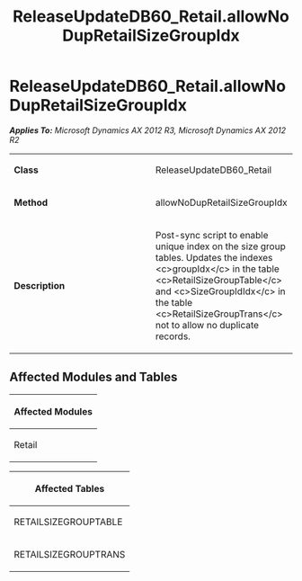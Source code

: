 ﻿---
title: ReleaseUpdateDB60_Retail.allowNoDupRetailSizeGroupIdx
TOCTitle: ReleaseUpdateDB60_Retail.allowNoDupRetailSizeGroupIdx
ms:assetid: a90513ff-efb7-e617-a21c-d6da29657059
ms:mtpsurl: https://msdn.microsoft.com/en-us/library/JJ686397(v=AX.60)
ms:contentKeyID: 49710353
ms.date: 05/18/2015
mtps_version: v=AX.60
---

# ReleaseUpdateDB60\_Retail.allowNoDupRetailSizeGroupIdx 


_**Applies To:** Microsoft Dynamics AX 2012 R3, Microsoft Dynamics AX 2012 R2_

<table>
<colgroup>
<col style="width: 50%" />
<col style="width: 50%" />
</colgroup>
<tbody>
<tr class="odd">
<td><p><strong>Class</strong></p></td>
<td><p>ReleaseUpdateDB60_Retail</p></td>
</tr>
<tr class="even">
<td><p><strong>Method</strong></p></td>
<td><p>allowNoDupRetailSizeGroupIdx</p></td>
</tr>
<tr class="odd">
<td><p><strong>Description</strong></p></td>
<td><p>Post-sync script to enable unique index on the size group tables. Updates the indexes &lt;c&gt;groupIdx&lt;/c&gt; in the table &lt;c&gt;RetailSizeGroupTable&lt;/c&gt; and &lt;c&gt;SizeGroupIdIdx&lt;/c&gt; in the table &lt;c&gt;RetailSizeGroupTrans&lt;/c&gt; not to allow no duplicate records.</p></td>
</tr>
</tbody>
</table>


## Affected Modules and Tables

<table>
<colgroup>
<col style="width: 100%" />
</colgroup>
<thead>
<tr class="header">
<th><p>Affected Modules</p></th>
</tr>
</thead>
<tbody>
<tr class="odd">
<td><p>Retail</p></td>
</tr>
</tbody>
</table>


<table>
<colgroup>
<col style="width: 100%" />
</colgroup>
<thead>
<tr class="header">
<th><p>Affected Tables</p></th>
</tr>
</thead>
<tbody>
<tr class="odd">
<td><p>RETAILSIZEGROUPTABLE</p></td>
</tr>
<tr class="even">
<td><p>RETAILSIZEGROUPTRANS</p></td>
</tr>
</tbody>
</table>

  


